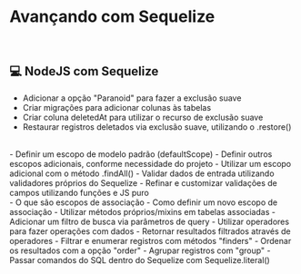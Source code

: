 # Avançando com Sequelize

<br/>

## 💻 NodeJS com Sequelize

- Adicionar a opção "Paranoid" para fazer a exclusão suave
- Criar migrações para adicionar colunas às tabelas
- Criar coluna deletedAt para utilizar o recurso de exclusão suave
- Restaurar registros deletados via exclusão suave, utilizando o .restore()
<br/>
- Definir um escopo de modelo padrão (defaultScope)
- Definir outros escopos adicionais, conforme necessidade do projeto
- Utilizar um escopo adicional com o método .findAll()
- Validar dados de entrada utilizando validadores próprios do Sequelize
- Refinar e customizar validações de campos utilizando funções e JS puro
<br/>
- O que são escopos de associação
- Como definir um novo escopo de associação
- Utilizar métodos próprios/mixins em tabelas associadas
- Adicionar um filtro de busca via parâmetros de query
- Utilizar operadores para fazer operações com dados
- Retornar resultados filtrados através de operadores
- Filtrar e enumerar registros com métodos "finders"
- Ordenar os resultados com a opção "order"
- Agrupar registros com "group"
- Passar comandos do SQL dentro do Sequelize com Sequelize.literal()
